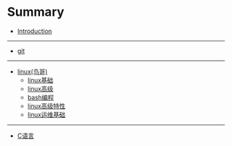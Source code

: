 # Summary

* [Introduction](README.md)
- - -

* [git](git/git总结.md)

- - -

* [linux(鸟哥)](2_LinuxBird/README.md)
  * [linux基础](linuxBird/1_linux基础.md)
  * [linux高级](linuxBird/2_linux高级.md)
  * [bash编程](linuxBird/3_bash编程.md)
  * [linux高级特性](linuxBird/4_linux高级特性.md)
  * [linux运维基础](linuxBird/5_linux运维基础.md)

- - -

* [C语言](cLanguage/cLanguage.md)

